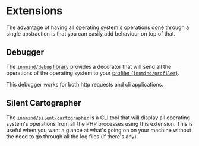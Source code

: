 # Extensions

The advantage of having all operating system's operations done through a single abstraction is that you can easily add behaviour on top of that.

## Debugger

The [`innmind/debug` library](https://github.com/innmind/debug) provides a decorator that will send all the operations of the operating system to your [profiler (`innmind/profiler`)](https://github.com/innmind/profiler).

This debugger works for both http requests and cli applications.

## Silent Cartographer

The [`innmind/silent-cartographer`](https://github.com/Innmind/SilentCartographer) is a CLI tool that will display all operating system's operations from all the PHP processes using this extension. This is useful when you want a glance at what's going on on your machine without the need to go through all the log files (if there's any).
